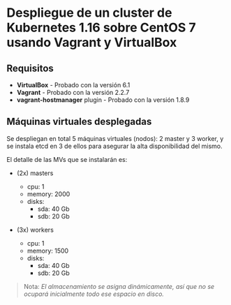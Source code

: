 # Despliegue de un cluster de Kubernetes 1.16 sobre CentOS 7 usando Vagrant y VirtualBox

## Requisitos
* **VirtualBox** - Probado con la versión 6.1
* **Vagrant** - Probado con la versión 2.2.7
* **vagrant-hostmanager** plugin - Probado con la versión 1.8.9

## Máquinas virtuales desplegadas
Se despliegan en total 5 máquinas virtuales (nodos): 2 master y 3 worker, y se instala etcd en 3 de ellos para asegurar la alta disponibilidad del mismo.

El detalle de las MVs que se instalarán es:

* (2x) masters
    * cpu: 1
    * memory: 2000
    * disks:
        * sda: 40 Gb
        * sdb: 20 Gb

* (3x) workers
    * cpu: 1
    * memory: 1500
    * disks:
        * sda: 40 Gb
        * sdb: 20 Gb

> Nota: *El almacenamiento se asigna dinámicamente, así que no se ocupará inicialmente todo ese espacio en disco.*
